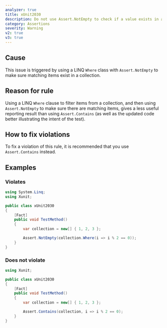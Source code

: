 ```yaml
---
analyzer: true
title: xUnit2030
description: Do not use Assert.NotEmpty to check if a value exists in a collection
category: Assertions
severity: Warning
v2: true
v3: true
---
```


## Cause

This issue is triggered by using a LINQ `Where` class with `Assert.NotEmpty` to make sure matching items exist
in a collection.

## Reason for rule

Using a LINQ `Where` clause to filter items from a collection, and then using `Assert.NotEmpty` to make sure there
are matching items, gives a less useful reporting result than using `Assert.Contains` (as well as the updated
code better illustrating the intent of the test).

## How to fix violations

To fix a violation of this rule, it is recommended that you use `Assert.Contains` instead.

## Examples

### Violates

```csharp
using System.Linq;
using Xunit;

public class xUnit2030
{
    [Fact]
    public void TestMethod()
    {
        var collection = new[] { 1, 2, 3 };

        Assert.NotEmpty(collection.Where(i => i % 2 == 0));
    }
}
```

### Does not violate

```csharp
using Xunit;

public class xUnit2030
{
    [Fact]
    public void TestMethod()
    {
        var collection = new[] { 1, 2, 3 };

        Assert.Contains(collection, i => i % 2 == 0);
    }
}
```
